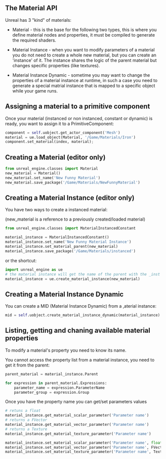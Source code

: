 The Material API
----------------

Unreal has 3 "kind" of materials:

* Material - this is the base for the following two types, this is where you define material nodes and properties, it must be compiled to generate the required shaders.

* Material Instance - when you want to modify parameters of a material you do not need to create a whole new material, but you can create an 'instance' of it. The instance shares the logic of the parent material but changes specific properties (like textures).

* Material Instance Dynamic - sometime you may want to change the properties of a material instance at runtime, in such a case you need to generate a special matrial instance that is mapped to a specific object while your game runs.

Assigning a material to a primitive component
---------------------------------------------

Once your material (instanced or non instanced, constant or dynamic) is ready, you want to assign it to a PrimitiveComponent:


```py
component = self.uobject.get_actor_component('Mesh')
material = ue.load_object(Material, '/Game/Materials/Iron')
component.set_material(index, material);
```

Creating a Material (editor only)
---------------------------------

```py
from unreal_engine.classes import Material
new_material = Material()
new_material.set_name('New Funny Material')
new_material.save_package('/Game/Materials/NewFunnyMaterial')
```

Creating a Material Instance (editor only)
------------------------------------------

You have two ways to create a instanced material:

(new_material is a reference to a previously created/loaded material)

```py
from unreal_engine.classes import MaterialInstancedConstant

material_instance = MaterialInstancedConstant()
material_instance.set_name('New Funny Material Instance')
material_instance.set_material_parent(new_material)
material_instance.save_package('/Game/Materials/instanced')
```

or the shortcut:

```py
import unreal_engine as ue
# the material instance will get the name of the parent with the _inst suffix
material_instance = ue.create_material_instance(new_material)
```

Creating a Material Instance Dynamic
------------------------------------

You can create a MID (Material Instance Dynamic) from a ,aterial instance:

```py
mid = self.uobject.create_material_instance_dynamic(material_instance)
```


Listing, getting and chaning available material properties
----------------------------------------------------------

To modify a material's property you need to know its name.

You cannot access the property list from a material instance, you need to get it from the parent:

```py
parent_material = material_instance.Parent

for expression in parent_material.Expressions:
    parameter_name = expression.ParameterName
    parameter_group = expression.Group
```


Once you have the property name you can get/set parameters values

```py
# retuns a float
material_instance.get_material_scalar_parameter('Parameter name')
# returns a FVector
material_instance.get_material_vector_parameter('Parameter name')
# returns a Texture
material_instance.get_material_texture_parameter('Parameter name')

material_instance.set_material_scalar_parameter('Parameter name', float)
material_instance.set_material_vector_parameter('Parameter name', FVector)
material_instance.set_material_texture_parameter('Parameter name', Texture)
```
